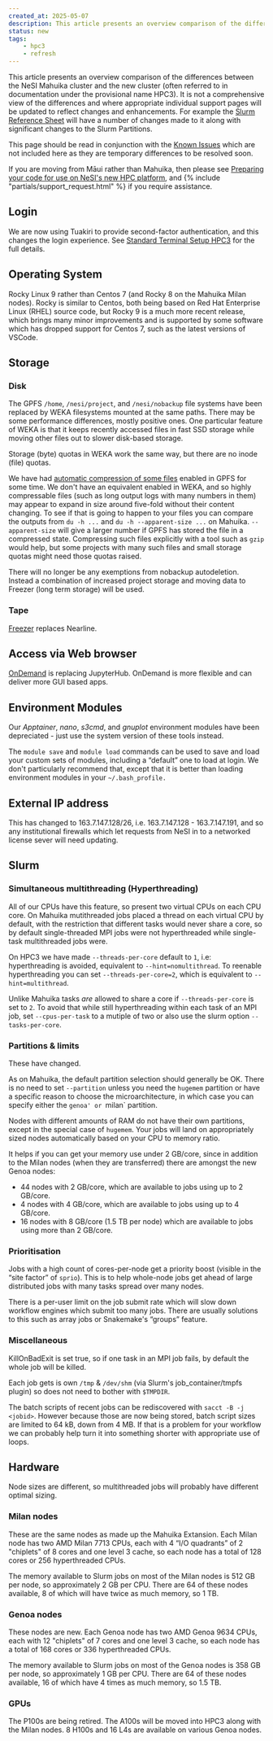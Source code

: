 ```yaml
---
created_at: 2025-05-07
description: This article presents an overview comparison of the differences between the NeSI Mahuika cluster and the new cluster.
status: new
tags: 
    - hpc3
    - refresh
---
```


This article presents an overview comparison of the differences between the NeSI Mahuika cluster and the new cluster (often referred to in documentation under the provisional name HPC3).
It is not a comprehensive view of the differences and where appropriate individual support pages will be updated to reflect changes and enhancements.
For example the [Slurm Reference Sheet](../../Getting_Started/Cheat_Sheets/Slurm-Reference_Sheet.md) will have a number of changes made to it along with significant changes to the Slurm Partitions.

This page should be read in conjunction with the [Known Issues](../Announcements/Known_Issues_HPC3.md) which are not included here as they are temporary differences to be resolved soon.

If you are moving from Māui rather than Mahuika,
then please see [Preparing your code for use on NeSI's new HPC platform](../Announcements/Preparing_your_code_for_use_on_NeSIs_new_HPC_platform.md), and {% include "partials/support_request.html" %} if you require assistance.

## Login

We are now using Tuakiri to provide second-factor authentication, and this changes the login experience.  See [Standard Terminal Setup HPC3](../../Scientific_Computing/Terminal_Setup/Standard_Terminal_Setup.md) for the full details.

## Operating System

Rocky Linux 9 rather than Centos 7 (and Rocky 8 on the Mahuika Milan nodes).
Rocky is similar to Centos, both being based on Red Hat Enterprise Linux (RHEL) source code,
but Rocky 9 is a much more recent release,
which brings many minor improvements and is supported by some software which has dropped support for Centos 7,
such as the latest versions of VSCode.

## Storage

### Disk

The GPFS `/home`, `/nesi/project`, and `/nesi/nobackup` file systems have been replaced by WEKA filesystems mounted at the same paths.  There may be some performance differences, mostly positive ones.
One particular feature of WEKA is that it keeps recently accessed files in fast SSD storage while moving other files out to slower disk-based storage.

Storage (byte) quotas in WEKA work the same way, but there are no inode (file) quotas.

We have had [automatic compression of some files](../../Storage/File_Systems_and_Quotas/Data_Compression/) enabled in GPFS for some time. We don't have an equivalent enabled in WEKA, and so highly compressable files (such as long output logs with many numbers in them) may appear to expand in size around five-fold without their content changing. To see if that is going to happen to your files you can compare the outputs from `du -h ...` and `du -h --apparent-size ...` on Mahuika. `--apparent-size` will give a larger number if GPFS has stored the file in a compressed state.  Compressing such files explicitly with a tool such as `gzip` would help, but some projects with many such files and small storage quotas might need those quotas raised. 

There will no longer be any exemptions from nobackup autodeletion.
Instead a combination of increased project storage and moving data to Freezer (long term storage) will be used.

### Tape

[Freezer](../../Storage/Freezer_long_term_storage.md) replaces Nearline.

## Access via Web browser

[OnDemand](../../Scientific_Computing/Interactive_computing_with_NeSI_OnDemand/index.md) is replacing JupyterHub.
OnDemand is more flexible and can deliver more GUI based apps.

## Environment Modules

Our *Apptainer*, *nano*, *s3cmd*, and *gnuplot* environment modules have been depreciated - just use the system version of these tools instead.

The `module save` and `module load` commands can be used to save and load your custom sets of modules,
including a “default” one to load at login.
We don't particularly recommend that, except that it is better than loading environment modules in your `~/.bash_profile.`

## External IP address

This has changed to 163.7.147.128/26, i.e. 163.7.147.128 - 163.7.147.191, and so any institutional firewalls which let requests from NeSI in to a networked license sever will need updating.

## Slurm

### Simultaneous multithreading (Hyperthreading)

All of our CPUs have this feature, so present two virtual CPUs on each CPU core.
On Mahuika mutithreaded jobs placed a thread on each virtual CPU by default,
with the restriction that different tasks would never share a core, so by default single-threaded MPI jobs were not hyperthreaded while single-task multithreaded jobs were.

On HPC3 we have made `--threads-per-core` default to `1`, i.e: hyperthreading is avoided, equivalent to `--hint=nomultithread`.  To reenable hyperthreading you can set `--threads-per-core=2`, which is equivalent to `--hint=multithread`.

Unlike Mahuika tasks *are* allowed to share a core if `--threads-per-core` is set to `2`.  To avoid that while still hyperthreading within each task of an MPI job, set `--cpus-per-task` to a mutiple of two or also use the slurm option `--tasks-per-core`. 

### Partitions & limits

These have changed.  

As on Mahuika, the default partition selection should generally be OK. There is no need to set `--partition` unless you need the `hugemem` partition or have a specific reason to choose the microarchitecture, in which case you can specify either the `genoa' or `milan` partition. 

Nodes with different amounts of RAM do not have their own partitions, except in the special case of `hugemem`. Your jobs will land on appropriately sized nodes automatically based on your CPU to memory ratio.

It helps if you can get your memory use under 2 GB/core, since in addition to the Milan nodes (when they are transferred) there are amongst the new Genoa nodes:

  - 44 nodes with 2 GB/core, which are available to jobs using up to 2 GB/core.
  -  4 nodes with 4 GB/core, which are available to jobs using up to 4 GB/core.
  - 16 nodes with 8 GB/core (1.5 TB per node) which are available to jobs using more than 2 GB/core.


### Prioritisation

Jobs with a high count of cores-per-node get a priority boost (visible in the “site factor” of `sprio`).  This is to help whole-node jobs get ahead of large distributed jobs with many tasks spread over many nodes.

There is a per-user limit on the job submit rate which will slow down workflow engines which submit too many jobs.  There are usually solutions to this such as array jobs or Snakemake's “groups” feature.

### Miscellaneous

KillOnBadExit is set true, so if one task in an MPI job fails, by default the whole job will be killed.

Each job gets is own `/tmp` & `/dev/shm`  (via Slurm's job_container/tmpfs plugin) so does not need to bother with `$TMPDIR`.

The batch scripts of recent jobs can be rediscovered with `sacct -B -j <jobid>`.  However because those are now being stored, batch script sizes are limited to 64 kB, down from 4 MB.  If that is a problem for your workflow we can probably help turn it into something shorter with appropriate use of loops.

## Hardware

Node sizes are different, so multithreaded jobs will probably have different optimal sizing.  

### Milan nodes

These are the same nodes as made up the Mahuika Extansion. Each Milan node has two AMD Milan 7713 CPUs, each with 4 “I/O quadrants” of 2 "chiplets" of 8 cores and one level 3 cache, so each node has a total of 128 cores or 256 hyperthreaded CPUs.

The memory available to Slurm jobs on most of the Milan nodes is 512 GB per node, so approximately 2 GB per CPU.
There are 64 of these nodes available, 8 of which will have twice as much memory, so 1 TB.

### Genoa nodes

These nodes are new. Each Genoa node has two AMD Genoa 9634 CPUs, each with 12 "chiplets" of 7 cores and one level 3 cache, so each node has a total of 168 cores or 336 hyperthreaded CPUs.

The memory available to Slurm jobs on most of the Genoa nodes is 358 GB per node, so approximately 1 GB per CPU. 
There are 64 of these nodes available, 16 of which have 4 times as much memory, so 1.5 TB.

### GPUs

The P100s are being retired.  The A100s will be moved into HPC3 along with the Milan nodes. 8 H100s and 16 L4s are available on various Genoa nodes.
